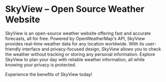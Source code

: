 # SkyView – Open Source Weather Website

SkyView is an open-source weather website offering fast and accurate forecasts, all for free. Powered by OpenWeatherMap's API, SkyView provides real-time weather data for any location worldwide. With its user-friendly interface and privacy-focused design, SkyView allows you to check the weather without tracking or storing any personal information. Explore SkyView to plan your day with reliable weather information, all while knowing your privacy is protected. 

Experience the benefits of SkyView today!
